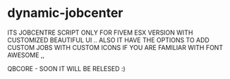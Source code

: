 # dynamic-jobcenter

ITS  JOBCENTRE SCRIPT ONLY FOR FIVEM ESX VERSION WITH CUSTOMIZED BEAUTIFUL UI .. ALSO IT HAVE THE OPTIONS TO ADD CUSTOM JOBS WITH CUSTOM ICONS IF YOU ARE FAMILIAR WITH FONT AWESOME
,,

QBCORE - SOON IT WILL BE RELESED :)
